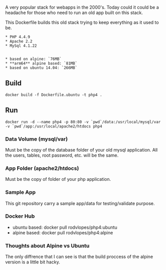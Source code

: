 A very popular stack for webapps in the 2000's. Today could it could be a headache for those who need to run an old app built on this stack. 

This Dockerfile builds this old stack trying to keep everything as it used to be.

    * PHP 4.4.9
    * Apache 2.2
    * MySql 4.1.22


    * based on alpine: `76MB`
    * **arm64** alpine based: `81MB`
    * based on ubuntu 14.04: `266MB`

## Build

    docker build -f Dockerfile.ubuntu -t php4 .

## Run

    docker run -d --name php4 -p 80:80 -v `pwd`/data:/usr/local/mysql/var -v `pwd`/app:/usr/local/apache2/htdocs php4

### Data Volume (mysql/var)

Must be the copy of the database folder of your old mysql application. All the users, tables, root password, etc. will be the same.

### App Folder (apache2/htdocs)

Must be the copy of folder of your php application.

### Sample App 

This git repository carry a sample app/data for testing/validate purpose.

### Docker Hub

* ubuntu based: docker pull rodvlopes/php4:ubuntu
* alpine based: docker pull rodvlopes/php4:alpine

### Thoughts about Alpine vs Ubuntu

The only diffrence that I can see is that the build proccess of the alpine version is a little bit hacky.

